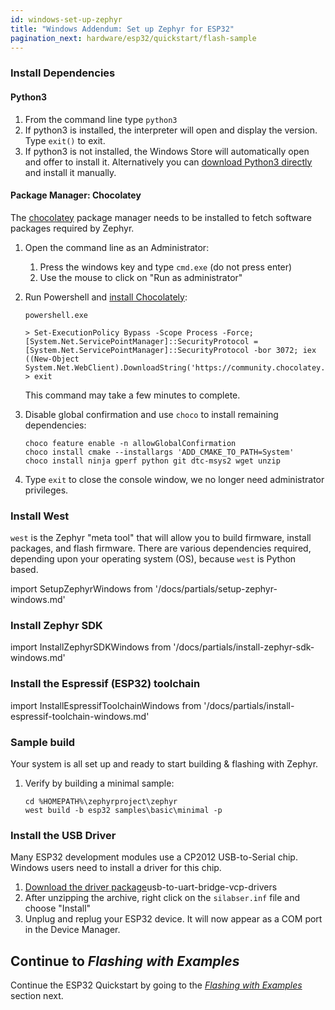 ```yaml
---
id: windows-set-up-zephyr
title: "Windows Addendum: Set up Zephyr for ESP32"
pagination_next: hardware/esp32/quickstart/flash-sample
---
```


### Install Dependencies

#### Python3

1. From the command line type `python3`
2. If python3 is installed, the interpreter will open and display the version. Type `exit()` to exit.
3. If python3 is not installed, the Windows Store will automatically open and offer to install it. Alternatively you can [download Python3 directly](https://www.python.org/downloads/windows/) and install it manually.

#### Package Manager: Chocolatey

The [chocolatey](https://chocolatey.org/) package manager needs to be installed to fetch software packages required by Zephyr.

1. Open the command line as an Administrator:
    1. Press the windows key and type `cmd.exe` (do not press enter)
    2. Use the mouse to click on "Run as administrator"
2. Run Powershell and [install Chocolately](https://chocolatey.org/install):

    ```console
    powershell.exe
    ```

    ```console
    > Set-ExecutionPolicy Bypass -Scope Process -Force; [System.Net.ServicePointManager]::SecurityProtocol = [System.Net.ServicePointManager]::SecurityProtocol -bor 3072; iex ((New-Object System.Net.WebClient).DownloadString('https://community.chocolatey.org/install.ps1'))
    > exit
    ```

    This command may take a few minutes to complete.

3. Disable global confirmation and use `choco` to install remaining dependencies:

    ```console
    choco feature enable -n allowGlobalConfirmation
    choco install cmake --installargs 'ADD_CMAKE_TO_PATH=System'
    choco install ninja gperf python git dtc-msys2 wget unzip
    ```

4. Type `exit` to close the console window, we no longer need administrator privileges.

### Install West

`west` is the Zephyr "meta tool" that will allow you to build firmware, install packages, and flash firmware. There are various dependencies required, depending upon your operating system (OS), because `west` is Python based.

import SetupZephyrWindows from '/docs/partials/setup-zephyr-windows.md'

<SetupZephyrWindows />

### Install Zephyr SDK

import InstallZephyrSDKWindows from '/docs/partials/install-zephyr-sdk-windows.md'

<InstallZephyrSDKWindows/>

### Install the Espressif (ESP32) toolchain

import InstallEspressifToolchainWindows from '/docs/partials/install-espressif-toolchain-windows.md'

<InstallEspressifToolchainWindows />

### Sample build

Your system is all set up and ready to start building & flashing with Zephyr.

1. Verify by building a minimal sample:

    ```shell
    cd %HOMEPATH%\zephyrproject\zephyr
    west build -b esp32 samples\basic\minimal -p
    ```

### Install the USB Driver

Many ESP32 development modules use a CP2012 USB-to-Serial chip. Windows users need to install a driver for this chip.

1. [Download the driver package](https://www.silabs.com/developers/)usb-to-uart-bridge-vcp-drivers
2. After unzipping the archive, right click on the `silabser.inf` file and choose "Install"
3. Unplug and replug your ESP32 device. It will now appear as a COM port in the Device Manager.

## Continue to *Flashing with Examples*

Continue the ESP32 Quickstart by going to the [*Flashing with Examples*](./3-flash-sample.md) section next.
